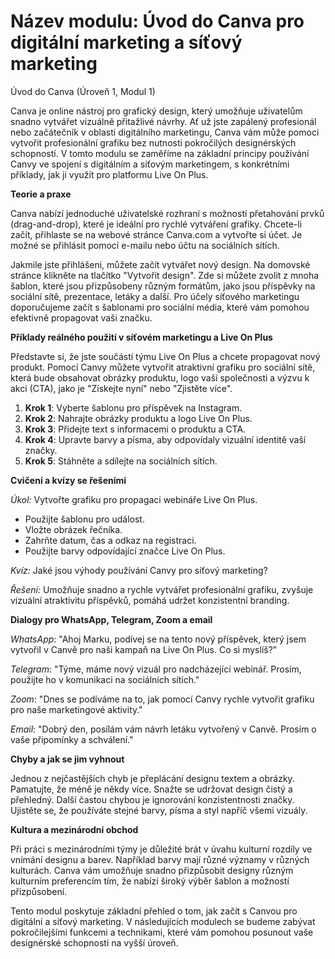 # **Název modulu: Úvod do Canva pro digitální marketing a síťový marketing**

Úvod do Canva (Úroveň 1, Modul 1)

Canva je online nástroj pro grafický design, který umožňuje uživatelům snadno vytvářet vizuálně přitažlivé návrhy. Ať už jste zapálený profesionál nebo začátečník v oblasti digitálního marketingu, Canva vám může pomoci vytvořit profesionální grafiku bez nutnosti pokročilých designérských schopností. V tomto modulu se zaměříme na základní principy používání Canvy ve spojení s digitálním a síťovým marketingem, s konkrétními příklady, jak ji využít pro platformu Live On Plus.

**Teorie a praxe**

Canva nabízí jednoduché uživatelské rozhraní s možností přetahování prvků (drag-and-drop), které je ideální pro rychlé vytváření grafiky. Chcete-li začít, přihlaste se na webové stránce Canva.com a vytvořte si účet. Je možné se přihlásit pomocí e-mailu nebo účtu na sociálních sítích.

Jakmile jste přihlášeni, můžete začít vytvářet nový design. Na domovské stránce klikněte na tlačítko "Vytvořit design". Zde si můžete zvolit z mnoha šablon, které jsou přizpůsobeny různým formátům, jako jsou příspěvky na sociální sítě, prezentace, letáky a další. Pro účely síťového marketingu doporučujeme začít s šablonami pro sociální média, které vám pomohou efektivně propagovat vaši značku.

**Příklady reálného použití v síťovém marketingu a Live On Plus**

Představte si, že jste součástí týmu Live On Plus a chcete propagovat nový produkt. Pomocí Canvy můžete vytvořit atraktivní grafiku pro sociální sítě, která bude obsahovat obrázky produktu, logo vaší společnosti a výzvu k akci (CTA), jako je "Získejte nyní" nebo "Zjistěte více".

1. **Krok 1**: Vyberte šablonu pro příspěvek na Instagram.
2. **Krok 2**: Nahrajte obrázky produktu a logo Live On Plus.
3. **Krok 3**: Přidejte text s informacemi o produktu a CTA.
4. **Krok 4**: Upravte barvy a písma, aby odpovídaly vizuální identitě vaší značky.
5. **Krok 5**: Stáhněte a sdílejte na sociálních sítích.

**Cvičení a kvízy se řešeními**

*Úkol:* Vytvořte grafiku pro propagaci webináře Live On Plus.

- Použijte šablonu pro událost.
- Vložte obrázek řečníka.
- Zahrňte datum, čas a odkaz na registraci.
- Použijte barvy odpovídající značce Live On Plus.

*Kvíz:* Jaké jsou výhody používání Canvy pro síťový marketing?

*Řešení:* Umožňuje snadno a rychle vytvářet profesionální grafiku, zvyšuje vizuální atraktivitu příspěvků, pomáhá udržet konzistentní branding.

**Dialogy pro WhatsApp, Telegram, Zoom a email**

*WhatsApp*: "Ahoj Marku, podívej se na tento nový příspěvek, který jsem vytvořil v Canvě pro naši kampaň na Live On Plus. Co si myslíš?"

*Telegram*: "Týme, máme nový vizuál pro nadcházející webinář. Prosím, použijte ho v komunikaci na sociálních sítích."

*Zoom*: "Dnes se podíváme na to, jak pomocí Canvy rychle vytvořit grafiku pro naše marketingové aktivity."

*Email*: "Dobrý den, posílám vám návrh letáku vytvořený v Canvě. Prosím o vaše připomínky a schválení."

**Chyby a jak se jim vyhnout**

Jednou z nejčastějších chyb je přeplácání designu textem a obrázky. Pamatujte, že méně je někdy více. Snažte se udržovat design čistý a přehledný. Další častou chybou je ignorování konzistentnosti značky. Ujistěte se, že používáte stejné barvy, písma a styl napříč všemi vizuály.

**Kultura a mezinárodní obchod**

Při práci s mezinárodními týmy je důležité brát v úvahu kulturní rozdíly ve vnímání designu a barev. Například barvy mají různé významy v různých kulturách. Canva vám umožňuje snadno přizpůsobit designy různým kulturním preferencím tím, že nabízí široký výběr šablon a možností přizpůsobení.

Tento modul poskytuje základní přehled o tom, jak začít s Canvou pro digitální a síťový marketing. V následujících modulech se budeme zabývat pokročilejšími funkcemi a technikami, které vám pomohou posunout vaše designérské schopnosti na vyšší úroveň.